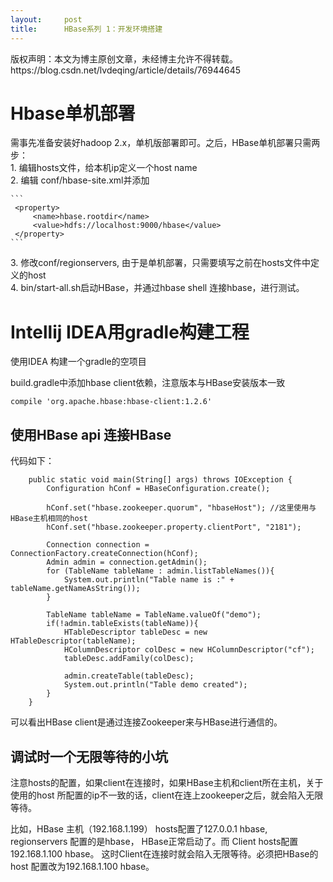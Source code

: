 ```yaml
---
layout:     post
title:      HBase系列 1：开发环境搭建
---
```

<div id="article_content" class="article_content clearfix csdn-tracking-statistics" data-pid="blog" data-mod="popu_307" data-dsm="post">
								<div class="article-copyright">
					版权声明：本文为博主原创文章，未经博主允许不得转载。					https://blog.csdn.net/lvdeqing/article/details/76944645				</div>
								            <div id="content_views" class="markdown_views prism-atom-one-dark">
							<!-- flowchart 箭头图标 勿删 -->
							<svg xmlns="http://www.w3.org/2000/svg" style="display: none;"><path stroke-linecap="round" d="M5,0 0,2.5 5,5z" id="raphael-marker-block" style="-webkit-tap-highlight-color: rgba(0, 0, 0, 0);"></path></svg>
							<h1 id="hbase单机部署">Hbase单机部署</h1>

<p>需事先准备安装好hadoop 2.x，单机版部署即可。之后，HBase单机部署只需两步： <br>
1. 编辑hosts文件，给本机ip定义一个host name <br>
2.  编辑 conf/hbase-site.xml并添加</p>

<pre><code>```
 &lt;property&gt;
     &lt;name&gt;hbase.rootdir&lt;/name&gt;
     &lt;value&gt;hdfs://localhost:9000/hbase&lt;/value&gt;
 &lt;/property&gt;
```
</code></pre>

<p>3. 修改conf/regionservers, 由于是单机部署，只需要填写之前在hosts文件中定义的host <br>
4. bin/start-all.sh启动HBase，并通过hbase shell 连接hbase，进行测试。</p>

<h1 id="intellij-idea用gradle构建工程">Intellij IDEA用gradle构建工程</h1>

<p>使用IDEA 构建一个gradle的空项目</p>

<p>build.gradle中添加hbase client依赖，注意版本与HBase安装版本一致</p>

<pre class="prettyprint"><code class=" hljs bash">compile <span class="hljs-string">'org.apache.hbase:hbase-client:1.2.6'</span></code></pre>



<h2 id="使用hbase-api-连接hbase">使用HBase api 连接HBase</h2>

<p>代码如下：</p>



<pre class="prettyprint"><code class=" hljs avrasm">    public static void main(String[] args) throws IOException {
        Configuration hConf = HBaseConfiguration<span class="hljs-preprocessor">.create</span>()<span class="hljs-comment">;</span>

        hConf<span class="hljs-preprocessor">.set</span>(<span class="hljs-string">"hbase.zookeeper.quorum"</span>, <span class="hljs-string">"hbaseHost"</span>)<span class="hljs-comment">; //这里使用与HBase主机相同的host</span>
        hConf<span class="hljs-preprocessor">.set</span>(<span class="hljs-string">"hbase.zookeeper.property.clientPort"</span>, <span class="hljs-string">"2181"</span>)<span class="hljs-comment">;</span>

        Connection connection = ConnectionFactory<span class="hljs-preprocessor">.createConnection</span>(hConf)<span class="hljs-comment">;</span>
        Admin admin = connection<span class="hljs-preprocessor">.getAdmin</span>()<span class="hljs-comment">;</span>
        for (TableName tableName : admin<span class="hljs-preprocessor">.listTableNames</span>()){
            System<span class="hljs-preprocessor">.out</span><span class="hljs-preprocessor">.println</span>(<span class="hljs-string">"Table name is :"</span> + tableName<span class="hljs-preprocessor">.getNameAsString</span>())<span class="hljs-comment">;</span>
        }

        TableName tableName = TableName<span class="hljs-preprocessor">.valueOf</span>(<span class="hljs-string">"demo"</span>)<span class="hljs-comment">;</span>
        if(!admin<span class="hljs-preprocessor">.tableExists</span>(tableName)){
            HTableDescriptor tableDesc = new HTableDescriptor(tableName)<span class="hljs-comment">;</span>
            HColumnDescriptor colDesc = new HColumnDescriptor(<span class="hljs-string">"cf"</span>)<span class="hljs-comment">;</span>
            tableDesc<span class="hljs-preprocessor">.addFamily</span>(colDesc)<span class="hljs-comment">;</span>

            admin<span class="hljs-preprocessor">.createTable</span>(tableDesc)<span class="hljs-comment">;</span>
            System<span class="hljs-preprocessor">.out</span><span class="hljs-preprocessor">.println</span>(<span class="hljs-string">"Table demo created"</span>)<span class="hljs-comment">;</span>
        }
    }</code></pre>

<p>可以看出HBase client是通过连接Zookeeper来与HBase进行通信的。</p>



<h2 id="调试时一个无限等待的小坑">调试时一个无限等待的小坑</h2>

<p>注意hosts的配置，如果client在连接时，如果HBase主机和client所在主机，关于使用的host 所配置的ip不一致的话，client在连上zookeeper之后，就会陷入无限等待。</p>

<p>比如，HBase 主机（192.168.1.199） hosts配置了127.0.0.1 hbase,  regionservers 配置的是hbase， HBase正常启动了。而 Client hosts配置192.168.1.100 hbase。 这时Client在连接时就会陷入无限等待。必须把HBase的host 配置改为192.168.1.100 hbase。</p>            </div>
						<link href="https://csdnimg.cn/release/phoenix/mdeditor/markdown_views-9e5741c4b9.css" rel="stylesheet">
                </div>